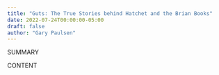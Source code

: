 ```yaml
---
title: "Guts: The True Stories behind Hatchet and the Brian Books"
date: 2022-07-24T00:00:00-05:00
draft: false
author: "Gary Paulsen"
---
```


SUMMARY

<!--more-->

CONTENT